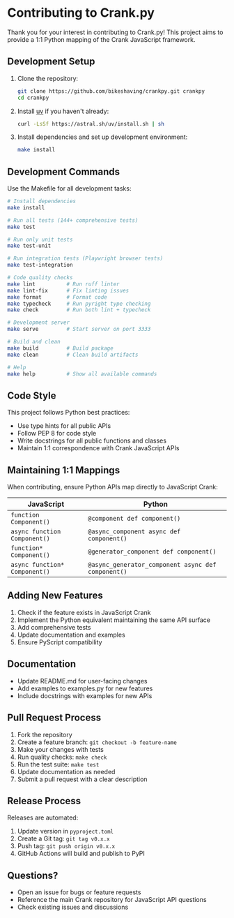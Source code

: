 # Contributing to Crank.py

Thank you for your interest in contributing to Crank.py! This project aims to provide a 1:1 Python mapping of the Crank JavaScript framework.

## Development Setup

1. Clone the repository:
   ```bash
   git clone https://github.com/bikeshaving/crankpy.git crankpy
   cd crankpy
   ```

2. Install [uv](https://docs.astral.sh/uv/) if you haven't already:
   ```bash
   curl -LsSf https://astral.sh/uv/install.sh | sh
   ```

3. Install dependencies and set up development environment:
   ```bash
   make install
   ```

## Development Commands

Use the Makefile for all development tasks:

```bash
# Install dependencies
make install

# Run all tests (144+ comprehensive tests)
make test

# Run only unit tests
make test-unit

# Run integration tests (Playwright browser tests)
make test-integration

# Code quality checks
make lint          # Run ruff linter
make lint-fix      # Fix linting issues
make format        # Format code
make typecheck     # Run pyright type checking
make check         # Run both lint + typecheck

# Development server
make serve         # Start server on port 3333

# Build and clean
make build         # Build package
make clean         # Clean build artifacts

# Help
make help          # Show all available commands
```

## Code Style

This project follows Python best practices:

- Use type hints for all public APIs
- Follow PEP 8 for code style
- Write docstrings for all public functions and classes
- Maintain 1:1 correspondence with Crank JavaScript APIs

## Maintaining 1:1 Mappings

When contributing, ensure Python APIs map directly to JavaScript Crank:

| JavaScript | Python |
|------------|--------|
| `function Component()` | `@component def component()` |
| `async function Component()` | `@async_component async def component()` |
| `function* Component()` | `@generator_component def component()` |
| `async function* Component()` | `@async_generator_component async def component()` |

## Adding New Features

1. Check if the feature exists in JavaScript Crank
2. Implement the Python equivalent maintaining the same API surface
3. Add comprehensive tests
4. Update documentation and examples
5. Ensure PyScript compatibility

## Documentation

- Update README.md for user-facing changes
- Add examples to examples.py for new features
- Include docstrings with examples for new APIs

## Pull Request Process

1. Fork the repository
2. Create a feature branch: `git checkout -b feature-name`
3. Make your changes with tests
4. Run quality checks: `make check`
5. Run the test suite: `make test`
6. Update documentation as needed
7. Submit a pull request with a clear description

## Release Process

Releases are automated:
1. Update version in `pyproject.toml`
2. Create a Git tag: `git tag v0.x.x`
3. Push tag: `git push origin v0.x.x`
4. GitHub Actions will build and publish to PyPI

## Questions?

- Open an issue for bugs or feature requests
- Reference the main Crank repository for JavaScript API questions
- Check existing issues and discussions